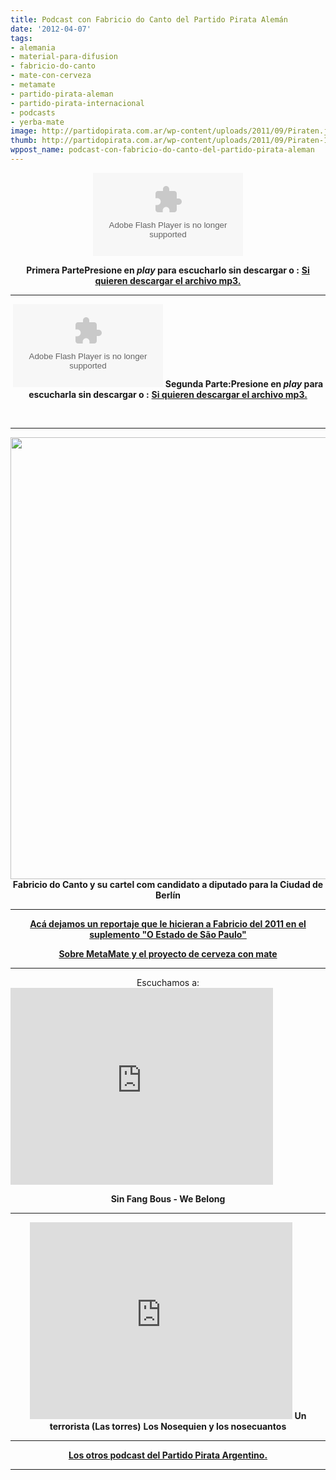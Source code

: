 ```yaml
---
title: Podcast con Fabricio do Canto del Partido Pirata Alemán
date: '2012-04-07'
tags:
- alemania
- material-para-difusion
- fabricio-do-canto
- mate-con-cerveza
- metamate
- partido-pirata-aleman
- partido-pirata-internacional
- podcasts
- yerba-mate
image: http://partidopirata.com.ar/wp-content/uploads/2011/09/Piraten.jpg
thumb: http://partidopirata.com.ar/wp-content/uploads/2011/09/Piraten-150x150.jpg
wppost_name: podcast-con-fabricio-do-canto-del-partido-pirata-aleman
---
```


<center><object id="player1152968" width="240" height="133" classid="clsid:d27cdb6e-ae6d-11cf-96b8-444553540000" codebase="http://download.macromedia.com/pub/shockwave/cabs/flash/swflash.cab#version=6,0,40,0"><param name="AllowScriptAccess" value="always" /><param name="allowFullScreen" value="true" /><param name="wmode" value="transparent" /><param name="src" value="http://www.ivoox.com/playerivoox_ee_1152968_1.html" /><param name="allowfullscreen" value="true" /><param name="allowscriptaccess" value="always" /><embed id="player1152968" width="240" height="133" type="application/x-shockwave-flash" src="http://www.ivoox.com/playerivoox_ee_1152968_1.html" AllowScriptAccess="always" allowFullScreen="true" wmode="transparent" allowfullscreen="true" allowscriptaccess="always" /></object></center>
<p style="text-align: center;"><strong>Primera PartePresione en <em>play</em> para escucharlo sin descargar o :</strong>
<strong> <a href="http://www.ivoox.com/primera-parte-charla-fabricio-do_md_1152968_1.mp3" target="_blank">Si quieren descargar el archivo mp3.</a>
</strong></p>


<hr />
<p style="text-align: center;"><object id="player1160185" width="240" height="133" classid="clsid:d27cdb6e-ae6d-11cf-96b8-444553540000" codebase="http://download.macromedia.com/pub/shockwave/cabs/flash/swflash.cab#version=6,0,40,0"><param name="AllowScriptAccess" value="always" /><param name="allowFullScreen" value="true" /><param name="wmode" value="transparent" /><param name="src" value="http://www.ivoox.com/playerivoox_ee_1160185_1.html" /><param name="allowfullscreen" value="true" /><param name="allowscriptaccess" value="always" /><embed id="player1160185" width="240" height="133" type="application/x-shockwave-flash" src="http://www.ivoox.com/playerivoox_ee_1160185_1.html" AllowScriptAccess="always" allowFullScreen="true" wmode="transparent" allowfullscreen="true" allowscriptaccess="always" /></object>
<strong>Segunda Parte:Presione en <em>play</em> para escucharla sin descargar o :</strong>
<strong> <a href="http://www.ivoox.com/podcast-fabricio-do-canto-del-partido-pirata_md_1160185_1.mp3" target="_blank">Si quieren descargar el archivo mp3.</a></strong></p>
&nbsp;

<hr />
<p style="text-align: center;"><a href="http://partidopirata.com.ar/wp-content/uploads/2011/09/Piraten.jpg"><img class="aligncenter size-full wp-image-1872" title="Piraten" src="http://partidopirata.com.ar/wp-content/uploads/2011/09/Piraten.jpg" alt="" width="511" height="707" /></a>
<strong>Fabricio do Canto y su cartel com candidato a diputado para la Ciudad de Berlín</strong></p>


<hr />
<p style="text-align: center;"><strong><a href="http://partidopirata.com.ar/1871/reportaje-a-fabricio-do-canto-del-partido-pirata-en-berlin">Acá dejamos un reportaje que le hicieran a Fabricio del 2011 en el suplemento "O Estado de São Paulo"</a></strong></p>
<p style="text-align: center;"><strong><a href="http://metamate.cc/" target="_blank">Sobre MetaMate y el proyecto de cerveza con mate</a>
</strong></p>


<hr />

<center>
Escuchamos a:</center><iframe src="http://www.youtube.com/embed/anB8-IqEznI" frameborder="0" width="420" height="315"></iframe>
<p style="text-align: center;"><strong>Sin Fang Bous - We Belong</strong></p>


<hr />
<p style="text-align: center;"><iframe src="http://www.youtube.com/embed/CwnyaMFDK7Y" frameborder="0" width="420" height="315"></iframe>
<strong>Un terrorista (Las torres)</strong>
<strong> Los Nosequien y los nosecuantos
</strong></p>


<hr />
<p style="text-align: center;"><strong><a href="../857/indice-con-los-podcast-del-partido-pirata-argentino">Los otros podcast del Partido Pirata Argentino.</a></strong></p>


<hr />
